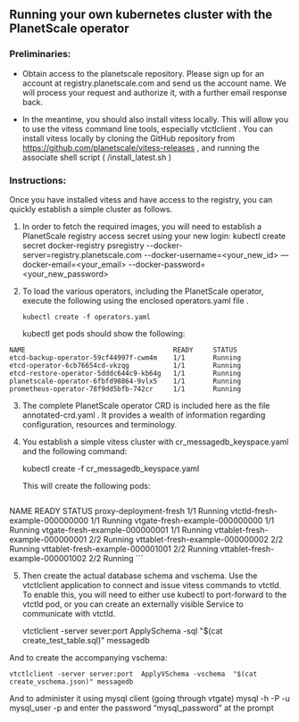 ## Running your own kubernetes cluster with the PlanetScale operator

### Preliminaries:
* Obtain access to the planetscale repository.   Please sign up for an account at registry.planetscale.com and send us the account name. We will process your request and authorize it, with a further email response back.

* In the meantime, you should also install vitess locally.  This will allow you to use the vitess command line tools, especially vtctlclient .
You can install vitess locally by cloning the GitHub repository from  https://github.com/planetscale/vitess-releases , and running the associate shell script ( /install_latest.sh )

### Instructions:
Once you have installed vitess and have access to the registry, you can quickly establish a simple cluster as follows. 

1. In order to fetch the required images, you will need to establish a PlanetScale registry access secret using your new login:
	kubectl create secret docker-registry psregistry --docker-server=registry.planetscale.com --docker-username=<your_new_id> —docker-email=<your_email> --docker-password=<your_new_password>


2.  To load the various operators, including the PlanetScale operator, execute the following using the enclosed operators.yaml	file .
	
		kubectl create -f operators.yaml

	kubectl get pods  should show the following:

```
NAME                                     READY     STATUS 
etcd-backup-operator-59cf44997f-cwm4m    1/1       Running
etcd-operator-6cb76654cd-vkzqg           1/1       Running
etcd-restore-operator-5dddc644c9-kb64g   1/1       Running
planetscale-operator-6fbfd98864-9vlx5    1/1       Running
prometheus-operator-78f9dd5bfb-742cr     1/1       Running
```

3. The complete PlanetScale operator CRD is included here as the file annotated-crd.yaml .  It provides a wealth of information regarding configuration, resources and terminology.

4. You establish a simple vitess cluster with cr_messagedb_keyspace.yaml and the following command:

	kubectl create -f cr_messagedb_keyspace.yaml

	This will create the following pods:

	```
NAME                                    READY     STATUS 
proxy-deployment-fresh                  1/1       Running
vtctld-fresh-example-000000000          1/1       Running
vtgate-fresh-example-000000000          1/1       Running
vtgate-fresh-example-000000001          1/1       Running
vttablet-fresh-example-000000001        2/2       Running
vttablet-fresh-example-000000002        2/2       Running
vttablet-fresh-example-000001001        2/2       Running
vttablet-fresh-example-000001002        2/2       Running
	```


5. Then create the actual database schema and vschema.  Use the vtctlclient application to connect and issue vitess commands to vtctld.  To enable this, you will need to either use kubectl to port-forward to the vtctld pod, or you can create an externally visible Service to communicate with vtctld.

	vtctlclient -server sever:port ApplySchema -sql "$(cat create_test_table.sql)" messagedb

And to create the accompanying vschema:

	vtctlclient -server server:port  ApplyVSchema -vschema  "$(cat create_vschema.json)" messagedb

And to administer it using mysql client (going through vtgate)
	mysql -h <server> -P <port> -u mysql_user -p
    and enter the password “mysql_password” at the prompt

